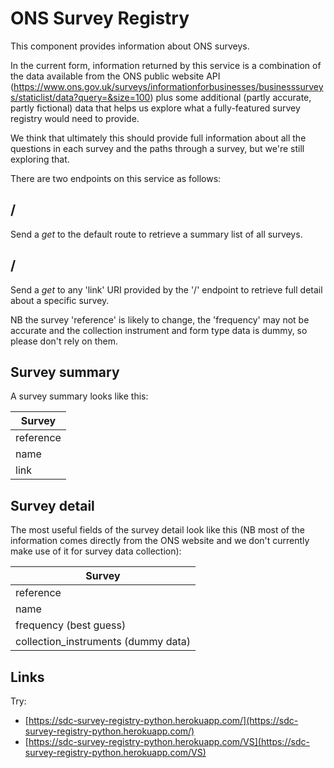 # ONS Survey Registry
This component provides information about ONS surveys. 

In the current form, information returned by this service is a combination of the data available from the ONS public website API (https://www.ons.gov.uk/surveys/informationforbusinesses/businesssurveys/staticlist/data?query=&size=100) plus some additional (partly accurate, partly fictional) data that helps us explore what a fully-featured survey registry would need to provide.

We think that ultimately this should provide full information about all the questions in each survey and the paths through a survey, but we're still exploring that.

There are two endpoints on this service as follows:

## /

Send a *get* to the default route to retrieve a summary list of all surveys.

## /<reference>

Send a *get* to any 'link' URI provided by the '/' endpoint to retrieve full detail about a specific survey.

NB the survey 'reference' is likely to change, the 'frequency' may not be accurate and the collection instrument and form type data is dummy, so please don't rely on them.

## Survey summary

A survey summary looks like this:

| Survey         |
| -------------- |
| reference      |
| name           |
| link           |

## Survey detail

The most useful fields of the survey detail look like this (NB most of the information comes directly from the ONS website and we don't currently make use of it for survey data collection):

| Survey                              |
| ----------------------------------- |
| reference                           |
| name                                |
| frequency  (best guess)             |
| collection_instruments (dummy data) | 

## Links

Try:
 * [https://sdc-survey-registry-python.herokuapp.com/](https://sdc-survey-registry-python.herokuapp.com/)
 * [https://sdc-survey-registry-python.herokuapp.com/VS](https://sdc-survey-registry-python.herokuapp.com/VS)
